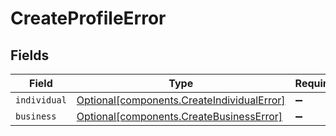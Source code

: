 # CreateProfileError


## Fields

| Field                                                                                          | Type                                                                                           | Required                                                                                       | Description                                                                                    |
| ---------------------------------------------------------------------------------------------- | ---------------------------------------------------------------------------------------------- | ---------------------------------------------------------------------------------------------- | ---------------------------------------------------------------------------------------------- |
| `individual`                                                                                   | [Optional[components.CreateIndividualError]](../../models/components/createindividualerror.md) | :heavy_minus_sign:                                                                             | N/A                                                                                            |
| `business`                                                                                     | [Optional[components.CreateBusinessError]](../../models/components/createbusinesserror.md)     | :heavy_minus_sign:                                                                             | N/A                                                                                            |